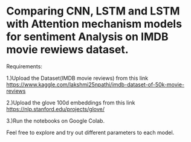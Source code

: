 # Comparing CNN, LSTM and LSTM with Attention mechanism models for sentiment Analysis on IMDB movie rewiews dataset.
Requirements:

1.)Upload the Dataset(IMDB movie reviews) from this link https://www.kaggle.com/lakshmi25npathi/imdb-dataset-of-50k-movie-reviews

2.)Upload the glove 100d embeddings from this link https://nlp.stanford.edu/projects/glove/

3.)Run the notebooks on Google Colab.

Feel free to explore and try out different parameters to each model.
